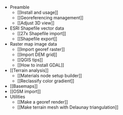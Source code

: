 * Preamble
    * [[Install and usage]]
    * [[Georeferencing management]]
    * [[Adjust 3D view]]
* ESRI Shapefile vector data
    * [[27x Shapefile import]]
    * [[Shapefile export]]
* Raster map image data
    * [[Import georef raster]]
    * [[Import DEM grid]]
    * [[QGIS tips]]
    * [[How to install GDAL]]
* [[Terrain analysis]]
    * [[Materials node setup builder]]
    * [[Reclassify color gradient]]
* [[Basemaps]]
* [[OSM import]]
* Utilities
    * [[Make a georef render]]
    * [[Make terrain mesh with Delaunay triangulation]]
